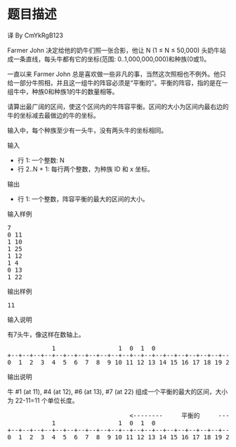 # 题目描述


<p>
	译 By CmYkRgB123
</p>
<p>
	Farmer John 决定给他的奶牛们照一张合影，他让 N (1 ≤ N ≤ 50,000) 头奶牛站成一条直线，每头牛都有它的坐标(范围: 0..1,000,000,000)和种族(0或1)。
</p>
<p>
	一直以来 Farmer John 总是喜欢做一些非凡的事，当然这次照相也不例外。他只给一部分牛照相，并且这一组牛的阵容必须是“平衡的”。平衡的阵容，指的是在一组牛中，种族0和种族1的牛的数量相等。
</p>
<p>
	请算出最广阔的区间，使这个区间内的牛阵容平衡。区间的大小为区间内最右边的牛的坐标减去最做边的牛的坐标。
</p>
<p>
	输入中，每个种族至少有一头牛，没有两头牛的坐标相同。
</p>
<p>
	输入
</p>
<ul>
	<li>
		行 1: 一个整数: N
	</li>
	<li>
		行 2..N + 1: 每行两个整数，为种族 ID 和 x 坐标。
	</li>
</ul>
<p>
	输出
</p>
<ul>
	<li>
		行 1: 一个整数，阵容平衡的最大的区间的大小。
	</li>
</ul>
<p>
	输入样例
</p>
<pre>7
0 11
1 10
1 25
1 12
1 4
0 13
1 22
</pre>
<p>
	输出样例
</p>
<pre>11
</pre>
<p>
	输入说明
</p>
<p>
	有7头牛，像这样在数轴上。
</p>
<pre>            1                 1  0  1  0                          1        1
+--+--+--+--+--+--+--+--+--+--+--+--+--+--+--+--+--+--+--+--+--+--+--+--+--+
0  1  2  3  4  5  6  7  8  9 10 11 12 13 14 15 16 17 18 19 20 21 22 23 24 25
</pre>
<p>
	输出说明
</p>
<p>
	牛 #1 (at 11), #4 (at 12), #6 (at 13), #7 (at 22) 组成一个平衡的最大的区间，大小为 22-11=11 个单位长度。
</p>
<pre>                                 &lt;--------     平衡的     --------&gt;
            1                 1  0  1  0                          1        1
+--+--+--+--+--+--+--+--+--+--+--+--+--+--+--+--+--+--+--+--+--+--+--+--+--+
0  1  2  3  4  5  6  7  8  9 10 11 12 13 14 15 16 17 18 19 20 21 22 23 24 25
</pre>
